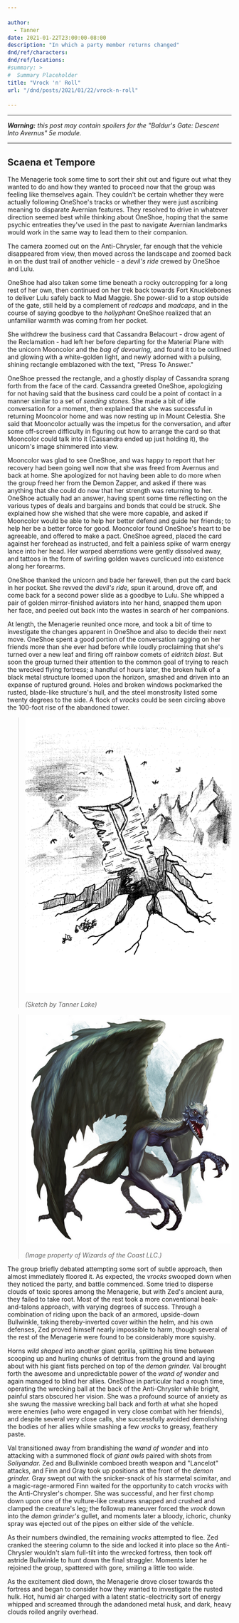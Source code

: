 ```yaml
---

author:
  - Tanner
date: 2021-01-22T23:00:00-08:00
description: "In which a party member returns changed"
dnd/ref/characters:
dnd/ref/locations:
#summary: >
#  Summary Placeholder
title: "Vrock 'n' Roll"
url: "/dnd/posts/2021/01/22/vrock-n-roll"

---
```


---

_**Warning:** this post may contain spoilers for the "Baldur's Gate: Descent Into Avernus" 5e module._

---

## Scaena et Tempore

The Menagerie took some time to sort their shit out and figure out what they wanted to do and how they wanted to proceed now that the group was feeling like themselves again. They couldn't be certain whether they were actually following OneShoe's tracks or whether they were just ascribing meaning to disparate Avernian features. They resolved to drive in whatever direction seemed best while thinking about OneShoe, hoping that the same psychic entreaties they've used in the past to navigate Avernian landmarks would work in the same way to lead them to their companion.

The camera zoomed out on the Anti-Chrysler, far enough that the vehicle disappeared from view, then moved across the landscape and zoomed back in on the dust trail of another vehicle - a _devil's ride_ crewed by OneShoe and Lulu.

OneShoe had also taken some time beneath a rocky outcropping for a long rest of her own, then continued on her trek back towards Fort Knucklebones to deliver Lulu safely back to Mad Maggie. She power-slid to a stop outside of the gate, still held by a complement of _redcaps_ and _madcaps,_ and in the course of saying goodbye to the _hollyphant_ OneShoe realized that an unfamiliar warmth was coming from her pocket.

She withdrew the business card that Cassandra Belacourt - drow agent of the Reclamation - had left her before departing for the Material Plane with the unicorn Mooncolor and the _bag of devouring,_ and found it to be outlined and glowing with a white-golden light, and newly adorned with a pulsing, shining rectangle emblazoned with the text, "Press To Answer."

OneShoe pressed the rectangle, and a ghostly display of Cassandra sprang forth from the face of the card. Cassandra greeted OneShoe, apologizing for not having said that the business card could be a point of contact in a manner similar to a set of _sending stones._ She made a bit of idle conversation for a moment, then explained that she was successful in returning Mooncolor home and was now resting up in Mount Celestia. She said that Mooncolor actually was the impetus for the conversation, and after some off-screen difficulty in figuring out how to arrange the card so that Mooncolor could talk into it (Cassandra ended up just holding it), the unicorn's image shimmered into view.

Mooncolor was glad to see OneShoe, and was happy to report that her recovery had been going well now that she was freed from Avernus and back at home. She apologized for not having been able to do more when the group freed her from the Demon Zapper, and asked if there was anything that she could do now that her strength was returning to her. OneShoe actually had an answer, having spent some time reflecting on the various types of deals and bargains and bonds that could be struck. She explained how she wished that she were more capable, and asked if Mooncolor would be able to help her better defend and guide her friends; to help her be a better force for good. Mooncolor found OneShoe's heart to be agreeable, and offered to make a pact. OneShoe agreed, placed the card against her forehead as instructed, and felt a painless spike of warm energy lance into her head. Her warped aberrations were gently dissolved away, and tattoos in the form of swirling golden waves curclicued into existence along her forearms.

OneShoe thanked the unicorn and bade her farewell, then put the card back in her pocket. She revved the _devil's ride,_ spun it around, drove off, and come back for a second power slide as a goodbye to Lulu. She whipped a pair of golden mirror-finished aviators into her hand, snapped them upon her face, and peeled out back into the wastes in search of her companions.

At length, the Menagerie reunited once more, and took a bit of time to investigate the changes apparent in OneShoe and also to decide their next move. OneShoe spent a good portion of the conversation ragging on her friends more than she ever had before while loudly proclaiming that she's turned over a new leaf and firing off rainbow comets of _eldritch blast._ But soon the group turned their attention to the common goal of trying to reach the wrecked flying fortress; a handful of hours later, the broken hulk of a black metal structure loomed upon the horizon, smashed and driven into an expanse of ruptured ground. Holes and broken windows pockmarked the rusted, blade-like structure's hull, and the steel monstrosity listed some twenty degrees to the side. A flock of _vrocks_ could be seen circling above the 100-foot rise of the abandoned tower.

> ![Wrecked Flying Fortress](/images/dnd/location-wrecked-flying-fortress.png)
>
> _(Sketch by Tanner Lake)_

> ![Vrock](/images/dnd/monster-vrock.png)
>
> _(Image property of Wizards of the Coast LLC.)_

The group briefly debated attempting some sort of subtle approach, then almost immediately floored it. As expected, the _vrocks_ swooped down when they noticed the party, and battle commenced. Some tried to disperse clouds of toxic spores among the Menagerie, but with Zed's ancient aura, they failed to take root. Most of the rest took a more conventional beak-and-talons approach, with varying degrees of success. Through a combination of riding upon the back of an armored, upside-down Bullwinkle, taking thereby-inverted cover within the helm, and his own defenses, Zed proved himself nearly impossible to harm, though several of the rest of the Menagerie were found to be considerably more squishy.

Horns _wild shaped_ into another giant gorilla, splitting his time between scooping up and hurling chunks of detritus from the ground and laying about with his giant fists perched on top of the _demon grinder._ Val brought forth the awesome and unpredictable power of the _wand of wonder_ and again managed to blind her allies. OneShoe in particular had a rough time, operating the wrecking ball at the back of the Anti-Chrysler while bright, painful stars obscured her vision. She was a profound source of anxiety as she swung the massive wrecking ball back and forth at what she hoped were enemies (who were engaged in very close combat with her friends), and despite several very close calls, she successfully avoided demolishing the bodies of her allies while smashing a few _vrocks_ to greasy, feathery paste.

Val transitioned away from brandishing the _wand of wonder_ and into attacking with a summoned flock of _giant owls_ paired with shots from _Soliyandar._ Zed and Bullwinkle comboed breath weapon and "Lancelot" attacks, and Finn and Gray took up positions at the front of the _demon grinder._ Gray swept out with the snicker-snack of his starmetal scimitar, and a magic-rage-armored Finn waited for the opportunity to catch _vrocks_ with the Anti-Chrysler's chomper. She was successful, and her first chomp down upon one of the vulture-like creatures snapped and crushed and clamped the creature's leg; the followup maneuver forced the _vrock_ down into the _demon grinder's_ gullet, and moments later a bloody, ichoric, chunky spray was ejected out of the pipes on either side of the vehicle.

As their numbers dwindled, the remaining _vrocks_ attempted to flee. Zed cranked the steering column to the side and locked it into place so the Anti-Chrysler wouldn't slam full-tilt into the wrecked fortress, then took off astride Bullwinkle to hunt down the final straggler. Moments later he rejoined the group, spattered with gore, smiling a little too wide.

As the excitement died down, the Menagerie drove closer towards the fortress and began to consider how they wanted to investigate the rusted hulk. Hot, humid air charged with a latent static-electricity sort of energy whipped and screamed through the adandoned metal husk, and dark, heavy clouds roiled angrily overhead.

